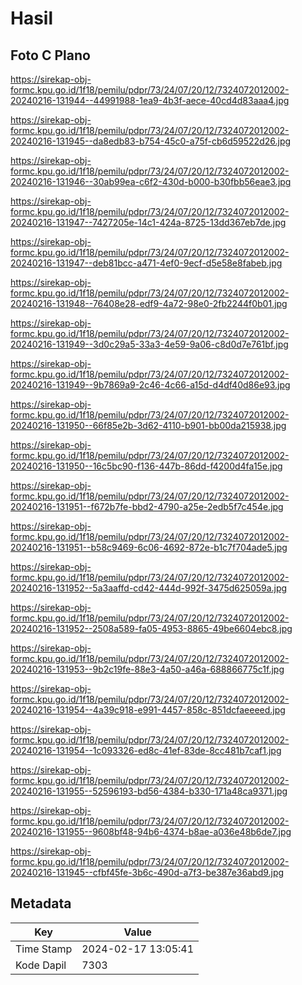 # Hasil

## Foto C Plano

https://sirekap-obj-formc.kpu.go.id/1f18/pemilu/pdpr/73/24/07/20/12/7324072012002-20240216-131944--44991988-1ea9-4b3f-aece-40cd4d83aaa4.jpg

https://sirekap-obj-formc.kpu.go.id/1f18/pemilu/pdpr/73/24/07/20/12/7324072012002-20240216-131945--da8edb83-b754-45c0-a75f-cb6d59522d26.jpg

https://sirekap-obj-formc.kpu.go.id/1f18/pemilu/pdpr/73/24/07/20/12/7324072012002-20240216-131946--30ab99ea-c6f2-430d-b000-b30fbb56eae3.jpg

https://sirekap-obj-formc.kpu.go.id/1f18/pemilu/pdpr/73/24/07/20/12/7324072012002-20240216-131947--7427205e-14c1-424a-8725-13dd367eb7de.jpg

https://sirekap-obj-formc.kpu.go.id/1f18/pemilu/pdpr/73/24/07/20/12/7324072012002-20240216-131947--deb81bcc-a471-4ef0-9ecf-d5e58e8fabeb.jpg

https://sirekap-obj-formc.kpu.go.id/1f18/pemilu/pdpr/73/24/07/20/12/7324072012002-20240216-131948--76408e28-edf9-4a72-98e0-2fb2244f0b01.jpg

https://sirekap-obj-formc.kpu.go.id/1f18/pemilu/pdpr/73/24/07/20/12/7324072012002-20240216-131949--3d0c29a5-33a3-4e59-9a06-c8d0d7e761bf.jpg

https://sirekap-obj-formc.kpu.go.id/1f18/pemilu/pdpr/73/24/07/20/12/7324072012002-20240216-131949--9b7869a9-2c46-4c66-a15d-d4df40d86e93.jpg

https://sirekap-obj-formc.kpu.go.id/1f18/pemilu/pdpr/73/24/07/20/12/7324072012002-20240216-131950--66f85e2b-3d62-4110-b901-bb00da215938.jpg

https://sirekap-obj-formc.kpu.go.id/1f18/pemilu/pdpr/73/24/07/20/12/7324072012002-20240216-131950--16c5bc90-f136-447b-86dd-f4200d4fa15e.jpg

https://sirekap-obj-formc.kpu.go.id/1f18/pemilu/pdpr/73/24/07/20/12/7324072012002-20240216-131951--f672b7fe-bbd2-4790-a25e-2edb5f7c454e.jpg

https://sirekap-obj-formc.kpu.go.id/1f18/pemilu/pdpr/73/24/07/20/12/7324072012002-20240216-131951--b58c9469-6c06-4692-872e-b1c7f704ade5.jpg

https://sirekap-obj-formc.kpu.go.id/1f18/pemilu/pdpr/73/24/07/20/12/7324072012002-20240216-131952--5a3aaffd-cd42-444d-992f-3475d625059a.jpg

https://sirekap-obj-formc.kpu.go.id/1f18/pemilu/pdpr/73/24/07/20/12/7324072012002-20240216-131952--2508a589-fa05-4953-8865-49be6604ebc8.jpg

https://sirekap-obj-formc.kpu.go.id/1f18/pemilu/pdpr/73/24/07/20/12/7324072012002-20240216-131953--9b2c19fe-88e3-4a50-a46a-688866775c1f.jpg

https://sirekap-obj-formc.kpu.go.id/1f18/pemilu/pdpr/73/24/07/20/12/7324072012002-20240216-131954--4a39c918-e991-4457-858c-851dcfaeeeed.jpg

https://sirekap-obj-formc.kpu.go.id/1f18/pemilu/pdpr/73/24/07/20/12/7324072012002-20240216-131954--1c093326-ed8c-41ef-83de-8cc481b7caf1.jpg

https://sirekap-obj-formc.kpu.go.id/1f18/pemilu/pdpr/73/24/07/20/12/7324072012002-20240216-131955--52596193-bd56-4384-b330-171a48ca9371.jpg

https://sirekap-obj-formc.kpu.go.id/1f18/pemilu/pdpr/73/24/07/20/12/7324072012002-20240216-131955--9608bf48-94b6-4374-b8ae-a036e48b6de7.jpg

https://sirekap-obj-formc.kpu.go.id/1f18/pemilu/pdpr/73/24/07/20/12/7324072012002-20240216-131945--cfbf45fe-3b6c-490d-a7f3-be387e36abd9.jpg


## Metadata

| Key        | Value               |
| ---------- | ------------------- |
| Time Stamp | 2024-02-17 13:05:41 |
| Kode Dapil | 7303                |




